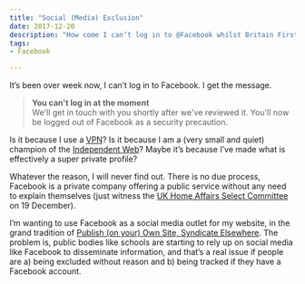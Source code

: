 ```yaml
---
title: "Social (Media) Exclusion"
date: 2017-12-20
description: "How come I can’t log in to @Facebook whilst Britain First has 1.5 million Facebook followers?"
tags: 
- Facebook

---
```


It’s been over week now, I can’t log in to Facebook. I get the message. 

> **You can't log in at the moment**  
> We'll get in touch with you shortly after we've reviewed it. You'll now be logged out of Facebook as a security precaution. 

Is it because I use a [VPN](https://en.wikipedia.org/wiki/Virtual_private_network)? Is it because I am a (very small and quiet) champion of the [Independent Web](https://indieweb.org/)? Maybe it’s because I’ve made what is effectively a super private profile?

Whatever the reason, I will never find out. There is no due process, Facebook is a private company offering a public service without any need to explain themselves (just witness the [UK Home Affairs Select Committee](http://www.parliamentlive.tv/Event/Index/724c4747-4c0e-4f98-bc89-60124dd31e87) on 19 December).

I’m wanting to use Facebook as a social media outlet for my website, in the grand tradition of [Publish (on your) Own Site, Syndicate Elsewhere](https://indieweb.org/POSSE). The problem is, public bodies like schools are starting to rely up on social media like Facebook to disseminate information, and that’s a real issue if people are a) being excluded without reason and b) being tracked if they have a Facebook account. 
